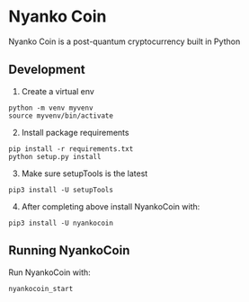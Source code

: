 
# Nyanko Coin 
Nyanko Coin is a post-quantum cryptocurrency built in Python

## Development

1. Create a virtual env 
```
python -m venv myvenv 
source myvenv/bin/activate
```
2. Install package requirements 
```
pip install -r requirements.txt
python setup.py install 
```
3. Make sure setupTools is the latest
```
pip3 install -U setupTools
```
4. After completing above install NyankoCoin with:
```
pip3 install -U nyankocoin
```

## Running NyankoCoin

Run NyankoCoin with:
```
nyankocoin_start
```
